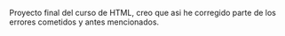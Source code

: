 Proyecto final del curso de HTML, creo que asi he corregido parte de los errores cometidos y antes mencionados.
